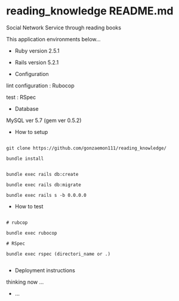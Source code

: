 # reading_knowledge README.md

Social Network Service through reading books

This application environments below...

* Ruby version
2.5.1

* Rails version
5.2.1

* Configuration

lint configuration : Rubocop

test : RSpec

* Database

MySQL ver 5.7 (gem ver 0.5.2)

* How to setup


```

git clone https://github.com/gonzaemon111/reading_knowledge/

bundle install


bundle exec rails db:create

bundle exec rails db:migrate

bundle exec rails s -b 0.0.0.0

```


* How to test

```

# rubcop

bundle exec rubocop

# RSpec

bundle exec rspec (directori_name or .)


```

* Deployment instructions

thinking now ...

* ...
